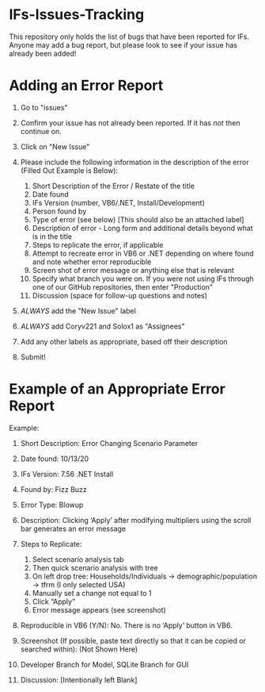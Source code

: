 # IFs-Issues-Tracking
This repository only holds the list of bugs that have been reported for IFs. Anyone may add a bug report, but please look to see if your issue has already been added!

# Adding an Error Report
1. Go to "issues"
2. Confirm your issue has not already been reported. If it has *not* then continue on.
3. Click on "New Issue"
4. Please include the following information in the description of the error (Filled Out Example is Below):
    1)	Short Description of the Error / Restate of the title
    2)	Date found 
    3)	IFs Version (number, VB6/.NET, Install/Development)
    4)	Person found by
    5)	Type of error (see below) [This should also be an attached label]
    6)	Description of error - Long form and additional details beyond what is in the title
    7)	Steps to replicate the error, if applicable 
    8)	Attempt to recreate error in VB6 or .NET depending on where found and note whether error reproducible
    9)	Screen shot of error message or anything else that is relevant
    10) Specify what branch you were on. If you were not using IFs through one of our GitHub repositories, then enter "Production"
    11)	Discussion (space for follow-up questions and notes)

4. *ALWAYS* add the "New Issue" label
5. *ALWAYS* add Coryv221 and Solox1 as "Assignees"
6. Add any other labels as appropriate, based off their description
7. Submit!

# Example of an Appropriate Error Report

Example:
1.	Short Description: Error Changing Scenario Parameter

2.	Date found: 10/13/20

3.	IFs Version: 7.56 .NET Install 

4.	Found by: Fizz Buzz

5.	Error Type: Blowup

6.	Description: Clicking ‘Apply’ after modifying multipliers using the scroll bar generates an error message 

7.	Steps to Replicate: 
      1)	Select scenario analysis tab
      2)	Then quick scenario analysis with tree
      3)	On left drop tree: Households/Individuals -> demographic/population -> tfrm (I only selected USA)
      4)	Manually set a change not equal to 1
      5)	Click “Apply”
      6)	Error message appears (see screenshot)

8.	Reproducible in VB6 (Y/N): No. There is no ‘Apply’ button in VB6. 

9.	Screenshot (If possible, paste text directly so that it can be copied or searched within): (Not Shown Here)

10.  Developer Branch for Model, SQLite Branch for GUI

11.  Discussion: [Intentionally left Blank]

